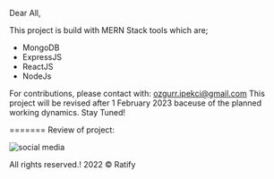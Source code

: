 Dear All,

This project is build with MERN Stack tools which are;
- MongoDB
- ExpressJS
- ReactJS
- NodeJs

For contributions, please contact with: ozgurr.ipekci@gmail.com
This project will be revised after 1 February 2023 baceuse of the planned working dynamics.
Stay Tuned!

=======
Review of project:

![social media](https://user-images.githubusercontent.com/70923024/204891146-a4374db1-8941-4331-b0c5-99b740cf5060.gif)


All rights reserved.!
2022 © Ratify
